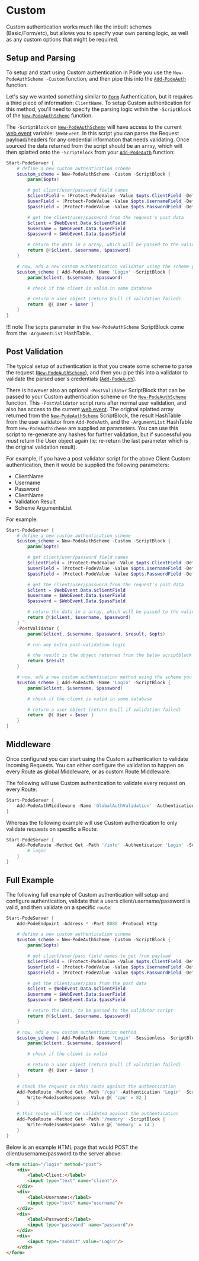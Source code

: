 # Custom

Custom authentication works much like the inbuilt schemes (Basic/Form/etc), but allows you to specify your own parsing logic, as well as any custom options that might be required.

## Setup and Parsing

To setup and start using Custom authentication in Pode you use the `New-PodeAuthScheme -Custom` function, and then pipe this into the [`Add-PodeAuth`](../../../../Functions/Authentication/Add-PodeAuth) function.

Let's say we wanted something similar to [`Form`](../Form) Authentication, but it requires a third piece of information: `ClientName`. To setup Custom authentication for this method, you'll need to specify the parsing logic within the `-ScriptBlock` of the [`New-PodeAuthScheme`](../../../../Functions/Authentication/New-PodeAuthScheme) function.

The `-ScriptBlock` on [`New-PodeAuthScheme`](../../../../Functions/Authentication/New-PodeAuthScheme) will have access to the current [web event](../../../WebEvent) variable: `$WebEvent`. In this script you can parse the Request payload/headers for any credential information that needs validating. Once sourced the data returned from the script should be an `array`, which will then splatted onto the `-ScriptBlock` from your [`Add-PodeAuth`](../../../../Functions/Authentication/Add-PodeAuth) function:

```powershell
Start-PodeServer {
    # define a new custom authentication scheme
    $custom_scheme = New-PodeAuthScheme -Custom -ScriptBlock {
        param($opts)

        # get client/user/password field names
        $clientField = (Protect-PodeValue -Value $opts.ClientField -Default 'client')
        $userField = (Protect-PodeValue -Value $opts.UsernameField -Default 'username')
        $passField = (Protect-PodeValue -Value $opts.PasswordField -Default 'password')

        # get the client/user/password from the request's post data
        $client = $WebEvent.Data.$clientField
        $username = $WebEvent.Data.$userField
        $password = $WebEvent.Data.$passField

        # return the data in a array, which will be passed to the validator script
        return @($client, $username, $password)
    }

    # now, add a new custom authentication validator using the scheme you created above
    $custom_scheme | Add-PodeAuth -Name 'Login' -ScriptBlock {
        param($client, $username, $password)

        # check if the client is valid in some database

        # return a user object (return $null if validation failed)
        return  @{ User = $user }
    }
}
```

!!! note
    The `$opts` parameter in the `New-PodeAuthScheme` ScriptBlock come from the `-ArgumentList` HashTable.

## Post Validation

The typical setup of authentication is that you create some scheme to parse the request ([`New-PodeAuthScheme`](../../../../Functions/Authentication/New-PodeAuthScheme)), and then you pipe this into a validator to validate the parsed user's credentials ([`Add-PodeAuth`](../../../../Functions/Authentication/Add-PodeAuth)).

There is however also an optional `-PostValidator` ScriptBlock that can be passed to your Custom authentication scheme on the [`New-PodeAuthScheme`](../../../../Functions/Authentication/New-PodeAuthScheme) function. This `-PostValidator` script runs after normal user validation, and also has access to the current [web event](../../../WebEvent). The original splatted array returned from the [`New-PodeAuthScheme`](../../../../Functions/Authentication/New-PodeAuthScheme) ScriptBlock, the result HashTable from the user validator from `Add-PodeAuth`, and the `-ArgumentList` HashTable from `New-PodeAuthScheme` are supplied as parameters. You can use this script to re-generate any hashes for further validation, but if successful you *must* return the User object again (ie: re-return the last parameter which is the original validation result).

For example, if you have a post validator script for the above Client Custom authentication, then it would be supplied the following parameters:

* ClientName
* Username
* Password
* ClientName
* Validation Result
* Scheme ArgumentsList

For example:

```powershell
Start-PodeServer {
    # define a new custom authentication scheme
    $custom_scheme = New-PodeAuthScheme -Custom -ScriptBlock {
        param($opts)

        # get client/user/password field names
        $clientField = (Protect-PodeValue -Value $opts.ClientField -Default 'client')
        $userField = (Protect-PodeValue -Value $opts.UsernameField -Default 'username')
        $passField = (Protect-PodeValue -Value $opts.PasswordField -Default 'password')

        # get the client/user/password from the request's post data
        $client = $WebEvent.Data.$clientField
        $username = $WebEvent.Data.$userField
        $password = $WebEvent.Data.$passField

        # return the data in a array, which will be passed to the validator script
        return @($client, $username, $password)
    } `
    -PostValidator {
        param($client, $username, $password, $result, $opts)

        # run any extra post-validation logic

        # the result is the object returned from the below scriptblock
        return $result
    }

    # now, add a new custom authentication method using the scheme you created above
    $custom_scheme | Add-PodeAuth -Name 'Login' -ScriptBlock {
        param($client, $username, $password)

        # check if the client is valid in some database

        # return a user object (return $null if validation failed)
        return  @{ User = $user }
    }
}
```

## Middleware

Once configured you can start using the Custom authentication to validate incoming Requests. You can either configure the validation to happen on every Route as global Middleware, or as custom Route Middleware.

The following will use Custom authentication to validate every request on every Route:

```powershell
Start-PodeServer {
    Add-PodeAuthMiddleware -Name 'GlobalAuthValidation' -Authentication 'Login'
}
```

Whereas the following example will use Custom authentication to only validate requests on specific a Route:

```powershell
Start-PodeServer {
    Add-PodeRoute -Method Get -Path '/info' -Authentication 'Login' -ScriptBlock {
        # logic
    }
}
```

## Full Example

The following full example of Custom authentication will setup and configure authentication, validate that a users client/username/password is valid, and then validate on a specific `route`:

```powershell
Start-PodeServer {
    Add-PodeEndpoint -Address * -Port 8080 -Protocol Http

    # define a new custom authentication scheme
    $custom_scheme = New-PodeAuthScheme -Custom -ScriptBlock {
        param($opts)

        # get client/user/pass field names to get from payload
        $clientField = (Protect-PodeValue -Value $opts.ClientField -Default 'client')
        $userField = (Protect-PodeValue -Value $opts.UsernameField -Default 'username')
        $passField = (Protect-PodeValue -Value $opts.PasswordField -Default 'password')

        # get the client/user/pass from the post data
        $client = $WebEvent.Data.$clientField
        $username = $WebEvent.Data.$userField
        $password = $WebEvent.Data.$passField

        # return the data, to be passed to the validator script
        return @($client, $username, $password)
    }

    # now, add a new custom authentication method
    $custom_scheme | Add-PodeAuth -Name 'Login' -Sessionless -ScriptBlock {
        param($client, $username, $password)

        # check if the client is valid

        # return a user object (return $null if validation failed)
        return  @{ User = $user }
    }

    # check the request on this route against the authentication
    Add-PodeRoute -Method Get -Path '/cpu' -Authentication 'Login' -ScriptBlock {
        Write-PodeJsonResponse -Value @{ 'cpu' = 82 }
    }

    # this route will not be validated against the authentication
    Add-PodeRoute -Method Get -Path '/memory' -ScriptBlock {
        Write-PodeJsonResponse -Value @{ 'memory' = 14 }
    }
}
```

Below is an example HTML page that would POST the client/username/password to the server above:

```html
<form action="/login" method="post">
    <div>
        <label>Client:</label>
        <input type="text" name="client"/>
    </div>
    <div>
        <label>Username:</label>
        <input type="text" name="username"/>
    </div>
    <div>
        <label>Password:</label>
        <input type="password" name="password"/>
    </div>
    <div>
        <input type="submit" value="Login"/>
    </div>
</form>
```
